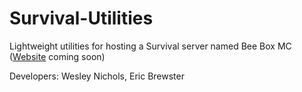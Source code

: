# Survival-Utilities
Lightweight utilities for hosting a Survival server named Bee Box MC ([Website](https://www.beeboxmc.com) coming soon)

Developers: Wesley Nichols, Eric Brewster
